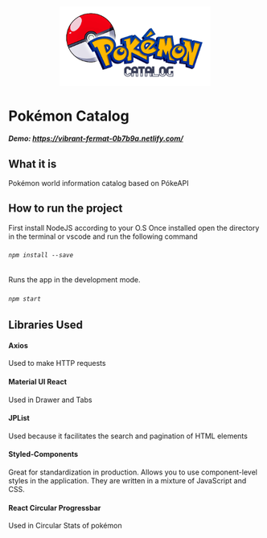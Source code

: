 <p align="center">
  <img src="https://raw.githubusercontent.com/jadsondorneles/pokemoncatalog/master/src/assets/images/logo.png" width="300px" height="auto" />
</p>

# Pokémon Catalog
##### Demo: https://vibrant-fermat-0b7b9a.netlify.com/


## What it is
Pokémon world information catalog based on PókeAPI

## How to run the project
First install NodeJS according to your O.S
Once installed open the directory in the terminal or vscode and run the following command

###### `npm install --save`

Runs the app in the development mode.
###### `npm start`

## Libraries Used
 
#### Axios
Used to make HTTP requests

#### Material UI React
Used in Drawer and Tabs

#### JPList
Used because it facilitates the search and pagination of HTML elements

#### Styled-Components
Great for standardization in production. Allows you to use component-level styles in the application. They are written in a mixture of JavaScript and CSS.

#### React Circular Progressbar
Used in Circular Stats of pokémon
